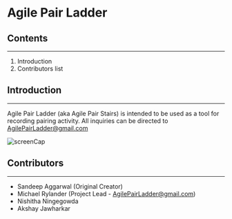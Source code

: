 # Agile Pair Ladder
## Contents
-------------------------------------------------------------------------------

 1. Introduction
 2. Contributors list

## Introduction
-------------------------------------------------------------------------------

Agile Pair Ladder (aka Agile Pair Stairs) is intended to be used as a tool
for recording pairing activity. All inquiries can be directed to
AgilePairLadder@gmail.com

![screenCap](https://github.com/MRylande/AgilePairLadder/wiki/stairsScreenCap.jpg)

## Contributors
-------------------------------------------------------------------------------

- Sandeep Aggarwal (Original Creator)
- Michael Rylander (Project Lead - AgilePairLadder@gmail.com)
- Nishitha Ningegowda
- Akshay Jawharkar

